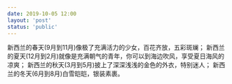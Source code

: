 ```yaml
---
date: 2019-10-05 12:00
layout: 'post'
status: 'public'
---
```


新西兰的春天(9月到11月)像极了充满活力的少女，百花齐放，五彩斑斓；
新西兰的夏天(12月到2月)就像是充满朝气的青年，你可以到海边吹风，享受夏日海风的凉爽；
新西兰的秋天(3月到5月)披上了深深浅浅的金色的外衣，特别迷人；
新西兰的冬天(6月到8月)白雪皑皑，银装素裹。